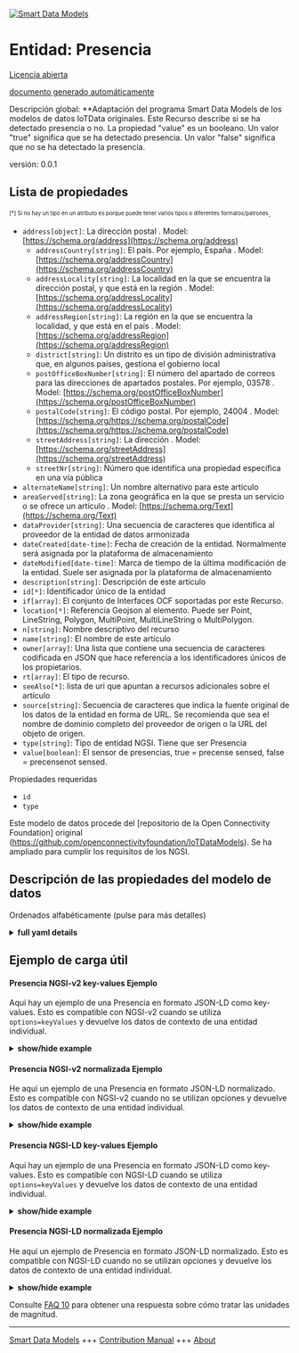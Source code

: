 <!-- 10-Header -->  
[![Smart Data Models](https://smartdatamodels.org/wp-content/uploads/2022/01/SmartDataModels_logo.png "Logo")](https://smartdatamodels.org)  
Entidad: Presencia  
==================<!-- /10-Header -->  
<!-- 15-License -->  
[Licencia abierta](https://github.com/smart-data-models//dataModel.OCF/blob/master/Presence/LICENSE.md)  
[documento generado automáticamente](https://docs.google.com/presentation/d/e/2PACX-1vTs-Ng5dIAwkg91oTTUdt8ua7woBXhPnwavZ0FxgR8BsAI_Ek3C5q97Nd94HS8KhP-r_quD4H0fgyt3/pub?start=false&loop=false&delayms=3000#slide=id.gb715ace035_0_60)  
<!-- /15-License -->  
<!-- 20-Description -->  
Descripción global: **Adaptación del programa Smart Data Models de los modelos de datos IoTData originales. Este Recurso describe si se ha detectado presencia o no. La propiedad "value" es un booleano. Un valor "true" significa que se ha detectado presencia. Un valor "false" significa que no se ha detectado la presencia.  
versión: 0.0.1  
<!-- /20-Description -->  
<!-- 30-PropertiesList -->  

## Lista de propiedades  

<sup><sub>[*] Si no hay un tipo en un atributo es porque puede tener varios tipos o diferentes formatos/patrones</sub></sup>.  
- `address[object]`: La dirección postal  . Model: [https://schema.org/address](https://schema.org/address)	- `addressCountry[string]`: El país. Por ejemplo, España  . Model: [https://schema.org/addressCountry](https://schema.org/addressCountry)  
	- `addressLocality[string]`: La localidad en la que se encuentra la dirección postal, y que está en la región  . Model: [https://schema.org/addressLocality](https://schema.org/addressLocality)  
	- `addressRegion[string]`: La región en la que se encuentra la localidad, y que está en el país  . Model: [https://schema.org/addressRegion](https://schema.org/addressRegion)  
	- `district[string]`: Un distrito es un tipo de división administrativa que, en algunos países, gestiona el gobierno local    
	- `postOfficeBoxNumber[string]`: El número del apartado de correos para las direcciones de apartados postales. Por ejemplo, 03578  . Model: [https://schema.org/postOfficeBoxNumber](https://schema.org/postOfficeBoxNumber)  
	- `postalCode[string]`: El código postal. Por ejemplo, 24004  . Model: [https://schema.org/https://schema.org/postalCode](https://schema.org/https://schema.org/postalCode)  
	- `streetAddress[string]`: La dirección  . Model: [https://schema.org/streetAddress](https://schema.org/streetAddress)  
	- `streetNr[string]`: Número que identifica una propiedad específica en una vía pública    
- `alternateName[string]`: Un nombre alternativo para este artículo  - `areaServed[string]`: La zona geográfica en la que se presta un servicio o se ofrece un artículo  . Model: [https://schema.org/Text](https://schema.org/Text)- `dataProvider[string]`: Una secuencia de caracteres que identifica al proveedor de la entidad de datos armonizada  - `dateCreated[date-time]`: Fecha de creación de la entidad. Normalmente será asignada por la plataforma de almacenamiento  - `dateModified[date-time]`: Marca de tiempo de la última modificación de la entidad. Suele ser asignada por la plataforma de almacenamiento  - `description[string]`: Descripción de este artículo  - `id[*]`: Identificador único de la entidad  - `if[array]`: El conjunto de Interfaces OCF soportadas por este Recurso.  - `location[*]`: Referencia Geojson al elemento. Puede ser Point, LineString, Polygon, MultiPoint, MultiLineString o MultiPolygon.  - `n[string]`: Nombre descriptivo del recurso  - `name[string]`: El nombre de este artículo  - `owner[array]`: Una lista que contiene una secuencia de caracteres codificada en JSON que hace referencia a los identificadores únicos de los propietarios.  - `rt[array]`: El tipo de recurso.  - `seeAlso[*]`: lista de uri que apuntan a recursos adicionales sobre el artículo  - `source[string]`: Secuencia de caracteres que indica la fuente original de los datos de la entidad en forma de URL. Se recomienda que sea el nombre de dominio completo del proveedor de origen o la URL del objeto de origen.  - `type[string]`: Tipo de entidad NGSI. Tiene que ser Presencia  - `value[boolean]`: El sensor de presencias, true = precense sensed, false = precensenot sensed.  <!-- /30-PropertiesList -->  
<!-- 35-RequiredProperties -->  
Propiedades requeridas  
- `id`  - `type`  <!-- /35-RequiredProperties -->  
<!-- 40-RequiredProperties -->  
Este modelo de datos procede del [repositorio de la Open Connectivity Foundation] original (https://github.com/openconnectivityfoundation/IoTDataModels). Se ha ampliado para cumplir los requisitos de los NGSI.  
<!-- /40-RequiredProperties -->  
<!-- 50-DataModelHeader -->  
## Descripción de las propiedades del modelo de datos  
Ordenados alfabéticamente (pulse para más detalles)  
<!-- /50-DataModelHeader -->  
<!-- 60-ModelYaml -->  
<details><summary><strong>full yaml details</strong></summary>    
```yaml  
Presence:    
  description: Smart Data Models Program adaptation of the original IoTData data Models. This Resource describes whether presence has been sensed or not. The Property 'value' is a boolean. A value of 'true' means that presence has been sensed. A value of 'false' means that presence not been sensed.    
  properties:    
    address:    
      description: The mailing address    
      properties:    
        addressCountry:    
          description: 'The country. For example, Spain'    
          type: string    
          x-ngsi:    
            model: https://schema.org/addressCountry    
            type: Property    
        addressLocality:    
          description: 'The locality in which the street address is, and which is in the region'    
          type: string    
          x-ngsi:    
            model: https://schema.org/addressLocality    
            type: Property    
        addressRegion:    
          description: 'The region in which the locality is, and which is in the country'    
          type: string    
          x-ngsi:    
            model: https://schema.org/addressRegion    
            type: Property    
        district:    
          description: 'A district is a type of administrative division that, in some countries, is managed by the local government'    
          type: string    
          x-ngsi:    
            type: Property    
        postOfficeBoxNumber:    
          description: 'The post office box number for PO box addresses. For example, 03578'    
          type: string    
          x-ngsi:    
            model: https://schema.org/postOfficeBoxNumber    
            type: Property    
        postalCode:    
          description: 'The postal code. For example, 24004'    
          type: string    
          x-ngsi:    
            model: https://schema.org/https://schema.org/postalCode    
            type: Property    
        streetAddress:    
          description: The street address    
          type: string    
          x-ngsi:    
            model: https://schema.org/streetAddress    
            type: Property    
        streetNr:    
          description: Number identifying a specific property on a public street    
          type: string    
          x-ngsi:    
            type: Property    
      type: object    
      x-ngsi:    
        model: https://schema.org/address    
        type: Property    
    alternateName:    
      description: An alternative name for this item    
      type: string    
      x-ngsi:    
        type: Property    
    areaServed:    
      description: The geographic area where a service or offered item is provided    
      type: string    
      x-ngsi:    
        model: https://schema.org/Text    
        type: Property    
    dataProvider:    
      description: A sequence of characters identifying the provider of the harmonised data entity    
      type: string    
      x-ngsi:    
        type: Property    
    dateCreated:    
      description: Entity creation timestamp. This will usually be allocated by the storage platform    
      format: date-time    
      type: string    
      x-ngsi:    
        type: Property    
    dateModified:    
      description: Timestamp of the last modification of the entity. This will usually be allocated by the storage platform    
      format: date-time    
      type: string    
      x-ngsi:    
        type: Property    
    description:    
      description: A description of this item    
      type: string    
      x-ngsi:    
        type: Property    
    id:    
      anyOf:    
        - description: Identifier format of any NGSI entity    
          maxLength: 256    
          minLength: 1    
          pattern: ^[\w\-\.\{\}\$\+\*\[\]`|~^@!,:\\]+$    
          type: string    
          x-ngsi:    
            type: Property    
        - description: Identifier format of any NGSI entity    
          format: uri    
          type: string    
          x-ngsi:    
            type: Property    
      description: Unique identifier of the entity    
      x-ngsi:    
        type: Property    
    if:    
      description: The OCF Interface set supported by this Resource.    
      items:    
        enum:    
          - oic.if.s    
          - oic.if.baseline    
        type: string    
      minItems: 2    
      readOnly: true    
      type: array    
      uniqueItems: true    
      x-ngsi:    
        type: Property    
    location:    
      description: 'Geojson reference to the item. It can be Point, LineString, Polygon, MultiPoint, MultiLineString or MultiPolygon'    
      oneOf:    
        - description: Geojson reference to the item. Point    
          properties:    
            bbox:    
              items:    
                type: number    
              minItems: 4    
              type: array    
            coordinates:    
              items:    
                type: number    
              minItems: 2    
              type: array    
            type:    
              enum:    
                - Point    
              type: string    
          required:    
            - type    
            - coordinates    
          title: GeoJSON Point    
          type: object    
          x-ngsi:    
            type: GeoProperty    
        - description: Geojson reference to the item. LineString    
          properties:    
            bbox:    
              items:    
                type: number    
              minItems: 4    
              type: array    
            coordinates:    
              items:    
                items:    
                  type: number    
                minItems: 2    
                type: array    
              minItems: 2    
              type: array    
            type:    
              enum:    
                - LineString    
              type: string    
          required:    
            - type    
            - coordinates    
          title: GeoJSON LineString    
          type: object    
          x-ngsi:    
            type: GeoProperty    
        - description: Geojson reference to the item. Polygon    
          properties:    
            bbox:    
              items:    
                type: number    
              minItems: 4    
              type: array    
            coordinates:    
              items:    
                items:    
                  items:    
                    type: number    
                  minItems: 2    
                  type: array    
                minItems: 4    
                type: array    
              type: array    
            type:    
              enum:    
                - Polygon    
              type: string    
          required:    
            - type    
            - coordinates    
          title: GeoJSON Polygon    
          type: object    
          x-ngsi:    
            type: GeoProperty    
        - description: Geojson reference to the item. MultiPoint    
          properties:    
            bbox:    
              items:    
                type: number    
              minItems: 4    
              type: array    
            coordinates:    
              items:    
                items:    
                  type: number    
                minItems: 2    
                type: array    
              type: array    
            type:    
              enum:    
                - MultiPoint    
              type: string    
          required:    
            - type    
            - coordinates    
          title: GeoJSON MultiPoint    
          type: object    
          x-ngsi:    
            type: GeoProperty    
        - description: Geojson reference to the item. MultiLineString    
          properties:    
            bbox:    
              items:    
                type: number    
              minItems: 4    
              type: array    
            coordinates:    
              items:    
                items:    
                  items:    
                    type: number    
                  minItems: 2    
                  type: array    
                minItems: 2    
                type: array    
              type: array    
            type:    
              enum:    
                - MultiLineString    
              type: string    
          required:    
            - type    
            - coordinates    
          title: GeoJSON MultiLineString    
          type: object    
          x-ngsi:    
            type: GeoProperty    
        - description: Geojson reference to the item. MultiLineString    
          properties:    
            bbox:    
              items:    
                type: number    
              minItems: 4    
              type: array    
            coordinates:    
              items:    
                items:    
                  items:    
                    items:    
                      type: number    
                    minItems: 2    
                    type: array    
                  minItems: 4    
                  type: array    
                type: array    
              type: array    
            type:    
              enum:    
                - MultiPolygon    
              type: string    
          required:    
            - type    
            - coordinates    
          title: GeoJSON MultiPolygon    
          type: object    
          x-ngsi:    
            type: GeoProperty    
      x-ngsi:    
        type: GeoProperty    
    n:    
      description: Friendly name of the Resource    
      maxLength: 64    
      readOnly: true    
      type: string    
      x-ngsi:    
        type: Property    
    name:    
      description: The name of this item    
      type: string    
      x-ngsi:    
        type: Property    
    owner:    
      description: A List containing a JSON encoded sequence of characters referencing the unique Ids of the owner(s)    
      items:    
        anyOf:    
          - description: Identifier format of any NGSI entity    
            maxLength: 256    
            minLength: 1    
            pattern: ^[\w\-\.\{\}\$\+\*\[\]`|~^@!,:\\]+$    
            type: string    
            x-ngsi:    
              type: Property    
          - description: Identifier format of any NGSI entity    
            format: uri    
            type: string    
            x-ngsi:    
              type: Property    
        description: Unique identifier of the entity    
        x-ngsi:    
          type: Property    
      type: array    
      x-ngsi:    
        type: Property    
    rt:    
      description: The Resource Type.    
      items:    
        enum:    
          - oic.r.sensor.presence    
        maxLength: 64    
        type: string    
      minItems: 1    
      readOnly: true    
      type: array    
      uniqueItems: true    
      x-ngsi:    
        type: Property    
    seeAlso:    
      description: list of uri pointing to additional resources about the item    
      oneOf:    
        - items:    
            format: uri    
            type: string    
          minItems: 1    
          type: array    
        - format: uri    
          type: string    
      x-ngsi:    
        type: Property    
    source:    
      description: 'A sequence of characters giving the original source of the entity data as a URL. Recommended to be the fully qualified domain name of the source provider, or the URL to the source object'    
      type: string    
      x-ngsi:    
        type: Property    
    type:    
      description: NGSI entity type. It has to be Presence    
      enum:    
        - Presence    
      type: string    
      x-ngsi:    
        type: Property    
    value:    
      description: 'The presences sensor, true = precense sensed, false = precensenot sensed.'    
      readOnly: true    
      type: boolean    
      x-ngsi:    
        type: Property    
  required:    
    - id    
    - type    
  type: object    
  x-derived-from: https://github.com/OpenInterConnect/IoTDataModels/blob/master/PresenceResURI.swagger.json    
  x-disclaimer: 'Redistribution and use in source and binary forms, with or without modification, are permitted  provided that the license conditions are met. Copyleft (c) 2022 Contributors to Smart Data Models Program'    
  x-license-url: https://github.com/smart-data-models/dataModel.OCF/blob/master/Presence/LICENSE.md    
  x-model-schema: https://smart-data-models.github.io/dataModel.IoTDataModels/Presence/schema.json    
  x-model-tags: OCF    
  x-version: 0.0.1    
```  
</details>    
<!-- /60-ModelYaml -->  
<!-- 70-MiddleNotes -->  
<!-- /70-MiddleNotes -->  
<!-- 80-Examples -->  
## Ejemplo de carga útil  
#### Presencia NGSI-v2 key-values Ejemplo  
Aquí hay un ejemplo de una Presencia en formato JSON-LD como key-values. Esto es compatible con NGSI-v2 cuando se utiliza `options=keyValues` y devuelve los datos de contexto de una entidad individual.  
<details><summary><strong>show/hide example</strong></summary>    
```json  
{  
    "id": "urn:ngsi-ld:Presence:id:IZDX:22722811",  
    "dateCreated": "2021-04-10T22:10:41Z",  
    "dateModified": "1978-03-08T21:06:13Z",  
    "source": "Any something some car situation. Prevent",  
    "name": "Offer mean southern want direction style fear. Dream report sell. Establish field voice watch beautiful.",  
    "alternateName": "Guy desc",  
    "description": "Tell money time than after. Himself should tree prove.",  
    "dataProvider": "Choose join outside class.",  
    "owner": [  
        "urn:ngsi-ld:Presence:items:FSGP:23719158",  
        "urn:ngsi-ld:Presence:items:TLPN:53549867"  
    ],  
    "seeAlso": [  
        "urn:ngsi-ld:Presence:items:TVYX:00173776"  
    ],  
    "location": {  
        "type": "Point",  
        "coordinates": [  
            -61.322875,  
            132.810208  
        ]  
    },  
    "address": {  
        "streetAddress": "Real Republican final. Garden hope different authority. Instead green so interesting local sea.",  
        "addressLocality": "Total require per threat strategy party although. This speak attention option interest season. Such who stage term fast story despite happy.",  
        "addressRegion": "Too itself town between enter cup service. Trade Mrs stand structure kitchen. Always until environmental bank all only. Increase especially certain wrong.",  
        "addressCountry": "Say realize involve others table past. Decade candidate born executive sell.",  
        "postalCode": "Because deep better own. Ok behavior apply risk key reason see.",  
        "postOfficeBoxNumber": "Appear third at though music during. Hold every hotel arm garden theory anyone.",  
        "streetNr": "Option institution eight. If upon prove ready shoulder.",  
        "district": "Raise seat husband hand month. Image suffer indeed. Know they point other letter."  
    },  
    "areaServed": "Cost leader phone American realize individual someb",  
    "rt": [  
        "oic.r.sensor.presence"  
    ],  
    "value": true,  
    "n": "Very cer",  
    "if": [  
        "oic.if.s",  
        "oic.if.baseline"  
    ],  
    "type": "Presence"  
}  
```  
</details>  
#### Presencia NGSI-v2 normalizada Ejemplo  
He aquí un ejemplo de una Presencia en formato JSON-LD normalizado. Esto es compatible con NGSI-v2 cuando no se utilizan opciones y devuelve los datos de contexto de una entidad individual.  
<details><summary><strong>show/hide example</strong></summary>    
```json  
{  
    "id": "urn:ngsi-ld:Presence:id:IZDX:22722811",  
    "dateCreated": {  
        "type": "DateTime",  
        "value": "2021-04-10T22:10:41Z"  
    },  
    "dateModified": {  
        "type": "DateTime",  
        "value": "1978-03-08T21:06:13Z"  
    },  
    "source": {  
        "type": "Text",  
        "value": "Any something some car situation. Prevent"  
    },  
    "name": {  
        "type": "Text",  
        "value": "Offer mean southern want direction style fear. Dream report sell. Establish field voice watch beautiful."  
    },  
    "alternateName": {  
        "type": "Text",  
        "value": "Guy desc"  
    },  
    "description": {  
        "type": "Text",  
        "value": "Tell money time than after. Himself should tree prove."  
    },  
    "dataProvider": {  
        "type": "Text",  
        "value": "Choose join outside class."  
    },  
    "owner": {  
        "type": "StructuredValue",  
        "value": [  
            "urn:ngsi-ld:Presence:items:FSGP:23719158",  
            "urn:ngsi-ld:Presence:items:TLPN:53549867"  
        ]  
    },  
    "seeAlso": {  
        "type": "StructuredValue",  
        "value": [  
            "urn:ngsi-ld:Presence:items:TVYX:00173776"  
        ]  
    },  
    "location": {  
        "type": "geo:json",  
        "value": {  
            "type": "Point",  
            "coordinates": [  
                -61.322875,  
                132.810208  
            ]  
        }  
    },  
    "address": {  
        "type": "StructuredValue",  
        "value": {  
            "streetAddress": "Real Republican final. Garden hope different authority. Instead green so interesting local sea.",  
            "addressLocality": "Total require per threat strategy party although. This speak attention option interest season. Such who stage term fast story despite happy.",  
            "addressRegion": "Too itself town between enter cup service. Trade Mrs stand structure kitchen. Always until environmental bank all only. Increase especially certain wrong.",  
            "addressCountry": "Say realize involve others table past. Decade candidate born executive sell.",  
            "postalCode": "Because deep better own. Ok behavior apply risk key reason see.",  
            "postOfficeBoxNumber": "Appear third at though music during. Hold every hotel arm garden theory anyone.",  
            "streetNr": "Option institution eight. If upon prove ready shoulder.",  
            "district": "Raise seat husband hand month. Image suffer indeed. Know they point other letter."  
        }  
    },  
    "areaServed": {  
        "type": "Text",  
        "value": "Cost leader phone American realize individual someb"  
    },  
    "rt": {  
        "type": "StructuredValue",  
        "value": [  
            "oic.r.sensor.presence"  
        ]  
    },  
    "value": {  
        "type": "Boolean",  
        "value": true  
    },  
    "n": {  
        "type": "Text",  
        "value": "Very cer"  
    },  
    "if": {  
        "type": "StructuredValue",  
        "value": [  
            "oic.if.s",  
            "oic.if.baseline"  
        ]  
    },  
    "type": "Presence"  
}  
```  
</details>  
#### Presencia NGSI-LD key-values Ejemplo  
Aquí hay un ejemplo de una Presencia en formato JSON-LD como key-values. Esto es compatible con NGSI-LD cuando se utiliza `options=keyValues` y devuelve los datos de contexto de una entidad individual.  
<details><summary><strong>show/hide example</strong></summary>    
```json  
{  
    "id": "urn:ngsi-ld:Presence:id:IZDX:22722811",  
    "dateCreated": "2021-04-10T22:10:41Z",  
    "dateModified": "1978-03-08T21:06:13Z",  
    "source": "Any something some car situation. Prevent",  
    "name": "Offer mean southern want direction style fear. Dream report sell. Establish field voice watch beautiful.",  
    "alternateName": "Guy desc",  
    "description": "Tell money time than after. Himself should tree prove.",  
    "dataProvider": "Choose join outside class.",  
    "owner": [  
        "urn:ngsi-ld:Presence:items:FSGP:23719158",  
        "urn:ngsi-ld:Presence:items:TLPN:53549867"  
    ],  
    "seeAlso": [  
        "urn:ngsi-ld:Presence:items:TVYX:00173776"  
    ],  
    "location": {  
        "type": "Point",  
        "coordinates": [  
            -61.322875,  
            132.810208  
        ]  
    },  
    "address": {  
        "streetAddress": "Real Republican final. Garden hope different authority. Instead green so interesting local sea.",  
        "addressLocality": "Total require per threat strategy party although. This speak attention option interest season. Such who stage term fast story despite happy.",  
        "addressRegion": "Too itself town between enter cup service. Trade Mrs stand structure kitchen. Always until environmental bank all only. Increase especially certain wrong.",  
        "addressCountry": "Say realize involve others table past. Decade candidate born executive sell.",  
        "postalCode": "Because deep better own. Ok behavior apply risk key reason see.",  
        "postOfficeBoxNumber": "Appear third at though music during. Hold every hotel arm garden theory anyone.",  
        "streetNr": "Option institution eight. If upon prove ready shoulder.",  
        "district": "Raise seat husband hand month. Image suffer indeed. Know they point other letter."  
    },  
    "areaServed": "Cost leader phone American realize individual someb",  
    "rt": [  
        "oic.r.sensor.presence"  
    ],  
    "value": true,  
    "n": "Very cer",  
    "if": [  
        "oic.if.s",  
        "oic.if.baseline"  
    ],  
    "type": "Presence",  
    "@context": [  
        "https://smartdatamodels.org/context.jsonld"  
    ]  
}  
```  
</details>  
#### Presencia NGSI-LD normalizada Ejemplo  
He aquí un ejemplo de Presencia en formato JSON-LD normalizado. Esto es compatible con NGSI-LD cuando no se utilizan opciones y devuelve los datos de contexto de una entidad individual.  
<details><summary><strong>show/hide example</strong></summary>    
```json  
{  
    "id": "urn:ngsi-ld:Presence:id:IZDX:22722811",  
    "dateCreated": {  
        "type": "Property",  
        "value": {  
            "@type": "DateTime",  
            "@value": "2021-04-10T22:10:41Z"  
        }  
    },  
    "dateModified": {  
        "type": "Property",  
        "value": {  
            "@type": "DateTime",  
            "@value": "1978-03-08T21:06:13Z"  
        }  
    },  
    "source": {  
        "type": "Property",  
        "value": "Any something some car situation. Prevent"  
    },  
    "name": {  
        "type": "Property",  
        "value": "Offer mean southern want direction style fear. Dream report sell. Establish field voice watch beautiful."  
    },  
    "alternateName": {  
        "type": "Property",  
        "value": "Guy desc"  
    },  
    "description": {  
        "type": "Property",  
        "value": "Tell money time than after. Himself should tree prove."  
    },  
    "dataProvider": {  
        "type": "Property",  
        "value": "Choose join outside class."  
    },  
    "owner": {  
        "type": "Property",  
        "value": [  
            "urn:ngsi-ld:Presence:items:FSGP:23719158",  
            "urn:ngsi-ld:Presence:items:TLPN:53549867"  
        ]  
    },  
    "seeAlso": {  
        "type": "Property",  
        "value": [  
            "urn:ngsi-ld:Presence:items:TVYX:00173776"  
        ]  
    },  
    "location": {  
        "type": "GeoProperty",  
        "value": {  
            "type": "Point",  
            "coordinates": [  
                -61.322875,  
                132.810208  
            ]  
        }  
    },  
    "address": {  
        "type": "Property",  
        "value": {  
            "streetAddress": "Real Republican final. Garden hope different authority. Instead green so interesting local sea.",  
            "addressLocality": "Total require per threat strategy party although. This speak attention option interest season. Such who stage term fast story despite happy.",  
            "addressRegion": "Too itself town between enter cup service. Trade Mrs stand structure kitchen. Always until environmental bank all only. Increase especially certain wrong.",  
            "addressCountry": "Say realize involve others table past. Decade candidate born executive sell.",  
            "postalCode": "Because deep better own. Ok behavior apply risk key reason see.",  
            "postOfficeBoxNumber": "Appear third at though music during. Hold every hotel arm garden theory anyone.",  
            "streetNr": "Option institution eight. If upon prove ready shoulder.",  
            "district": "Raise seat husband hand month. Image suffer indeed. Know they point other letter."  
        }  
    },  
    "areaServed": {  
        "type": "Property",  
        "value": "Cost leader phone American realize individual someb"  
    },  
    "rt": {  
        "type": "Property",  
        "value": [  
            "oic.r.sensor.presence"  
        ]  
    },  
    "value": {  
        "type": "Property",  
        "value": true  
    },  
    "n": {  
        "type": "Property",  
        "value": "Very cer"  
    },  
    "if": {  
        "type": "Property",  
        "value": [  
            "oic.if.s",  
            "oic.if.baseline"  
        ]  
    },  
    "type": "Presence",  
    "@context": [  
        "https://smartdatamodels.org/context.jsonld"  
    ]  
}  
```  
</details><!-- /80-Examples -->  
<!-- 90-FooterNotes -->  
<!-- /90-FooterNotes -->  
<!-- 95-Units -->  
Consulte [FAQ 10](https://smartdatamodels.org/index.php/faqs/) para obtener una respuesta sobre cómo tratar las unidades de magnitud.  
<!-- /95-Units -->  
<!-- 97-LastFooter -->  
---  
[Smart Data Models](https://smartdatamodels.org) +++ [Contribution Manual](https://bit.ly/contribution_manual) +++ [About](https://bit.ly/Introduction_SDM)<!-- /97-LastFooter -->  
